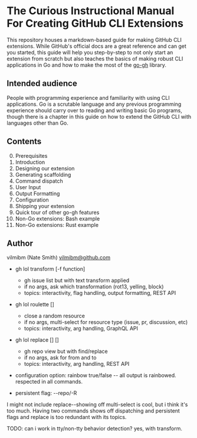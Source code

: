 # The Curious Instructional Manual For Creating GitHub CLI Extensions

This repository houses a markdown-based guide for making GitHub CLI extensions.
While GitHub's official docs are a great reference and can get you started,
this guide will help you step-by-step to not only start an extension from
scratch but also teaches the basics of making robust CLI applications in Go and
how to make the most of the [go-gh](https://github.com/cli/go-gh) library.

## Intended audience

People with programming experience and familiarity with using CLI applications.
Go is a scrutable language and any previous programming experience should carry
over to reading and writing basic Go programs, though there is a chapter in
this guide on how to extend the GitHub CLI with languages other than Go.

## Contents

0. Prerequisites
1. Introduction
2. Designing our extension
3. Generating scaffolding
4. Command dispatch
5. User Input
6. Output Formatting
7. Configuration
8. Shipping your extension
9. Quick tour of other go-gh features
10. Non-Go extensions: Bash example
11. Non-Go extensions: Rust example

## Author

vilmibm (Nate Smith) <vilmibm@github.com>

- gh lol transform [-f function]
  - gh issue list but with text transform applied
  - if no args, ask which transformation (rot13, yelling, block)
  - topics: interactivity, flag handling, output formatting, REST API
- gh lol roulette [<resource>]
  - close a random resource
  - if no args, multi-select for resource type (issue, pr, discussion, etc)
  - topics: interactivity, arg handling, GraphQL API
- gh lol replace [<from>] [<to>]
  - gh repo view but with find/replace
  - if no args, ask for from and to
  - topics: interactivity, arg handling, REST API

- configuration option: rainbow true/false -- all output is rainbowed. respected in all commands.
- persistent flag: --repo/-R

I might not include replace--showing off multi-select is cool, but i think it's too much. Having two commands shows off dispatching and persistent flags and replace is too redundant with its topics.

TODO: can i work in tty/non-tty behavior detection? yes, with transform.
